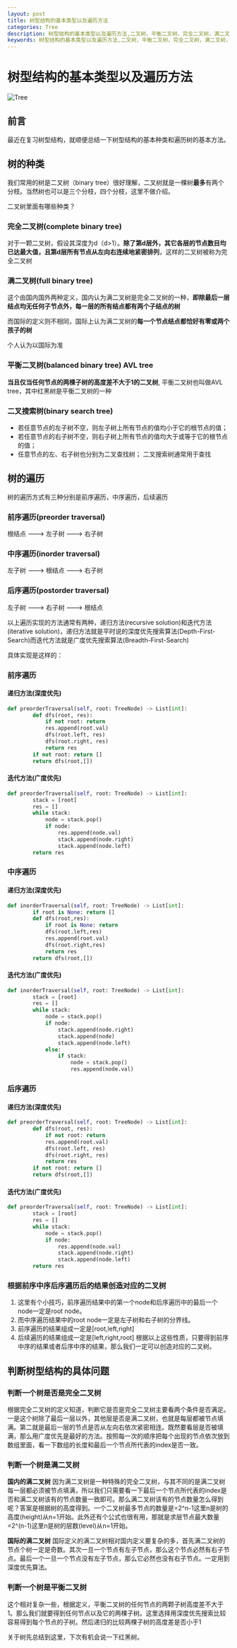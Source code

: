 ```yaml
---
layout: post
title: 树型结构的基本类型以及遍历方法
categories: Tree
description: 树型结构的基本类型以及遍历方法,二叉树，平衡二叉树，完全二叉树，满二叉树，二叉搜索树，前序遍历，中序遍历，后续遍历
keywords: 树型结构的基本类型以及遍历方法,二叉树，平衡二叉树，完全二叉树，满二叉树，二叉搜索树，前序遍历，中序遍历，后续遍历，遍历方法，树型结构，理解
---
```


# 树型结构的基本类型以及遍历方法

![Tree](/images/blog/tree.jpg)

## 前言 

最近在复习树型结构，就顺便总结一下树型结构的基本种类和遍历树的基本方法。

## 树的种类

我们常用的树是二叉树（binary tree）很好理解，二叉树就是一棵树**最多**有两个分枝。当然树也可以是三个分枝，四个分枝，这里不做介绍。

二叉树里面有哪些种类？

### 完全二叉树(complete binary tree)

对于一颗二叉树，假设其深度为d（d>1）。**除了第d层外，其它各层的节点数目均已达最大值，且第d层所有节点从左向右连续地紧密排列**，这样的二叉树被称为完全二叉树

### 满二叉树(full binary tree)

这个由国内国外两种定义，国内认为满二叉树是完全二叉树的一种，**即除最后一层结点均无任何子节点外，每一层的所有结点都有两个子结点的树**

而国际的定义则不相同，国际上认为满二叉树的**每一个节点结点都恰好有零或两个孩子的树**

个人认为以国际为准

### 平衡二叉树(balanced binary tree) AVL tree

**当且仅当任何节点的两棵子树的高度差不大于1的二叉树**, 平衡二叉树也叫做AVL tree，其中红黑树是平衡二叉树的一种

### 二叉搜索树(binary search tree)

* 若任意节点的左子树不空，则左子树上所有节点的值均小于它的根节点的值；
* 若任意节点的右子树不空，则右子树上所有节点的值均大于或等于它的根节点的值；
* 任意节点的左、右子树也分别为二叉查找树；
二叉搜索树通常用于查找

## 树的遍历

树的遍历方式有三种分别是前序遍历，中序遍历，后续遍历

### 前序遍历(preorder traversal)

根结点 ---> 左子树 ---> 右子树

### 中序遍历(inorder traversal)

左子树 ---> 根结点 ---> 右子树

### 后序遍历(postorder traversal)

左子树 ---> 右子树 ---> 根结点 


以上遍历实现的方法通常有两种，递归方法(recursive solution)和迭代方法(iterative solution)，递归方法就是平时说的深度优先搜索算法(Depth-First-Search)而迭代方法就是广度优先搜索算法(Breadth-First-Search)

具体实现是这样的：

### 前序遍历

#### 递归方法(深度优先)
```python
def preorderTraversal(self, root: TreeNode) -> List[int]:
        def dfs(root, res):
            if not root: return
            res.append(root.val)
            dfs(root.left, res)
            dfs(root.right, res)
            return res
        if not root: return []
        return dfs(root,[])
```

#### 迭代方法(广度优先)
```python
def preorderTraversal(self, root: TreeNode) -> List[int]:
        stack = [root]
        res = []
        while stack:
            node = stack.pop()
            if node:
                res.append(node.val)
                stack.append(node.right)
                stack.append(node.left)
        return res
```

### 中序遍历

#### 递归方法(深度优先)
```python
def inorderTraversal(self, root: TreeNode) -> List[int]:
        if root is None: return []
        def dfs(root,res):
            if root is None: return
            dfs(root.left,res)
            res.append(root.val)
            dfs(root.right,res)
            return res
        return dfs(root,[])
```

#### 迭代方法(广度优先)
```python
def inorderTraversal(self, root: TreeNode) -> List[int]:
        stack = [root]
        res = []
        while stack:
            node = stack.pop()
            if node:
                stack.append(node.right)
                stack.append(node)
                stack.append(node.left)
            else:
                if stack:
                    node = stack.pop()
                    res.append(node.val)
```

### 后序遍历

#### 递归方法(深度优先)
```python
def preorderTraversal(self, root: TreeNode) -> List[int]:
        def dfs(root, res):
            if not root: return
            res.append(root.val)
            dfs(root.left, res)
            dfs(root.right, res)
            return res
        if not root: return []
        return dfs(root,[])
```

#### 迭代方法(广度优先)
```python
def preorderTraversal(self, root: TreeNode) -> List[int]:
        stack = [root]
        res = []
        while stack:
            node = stack.pop()
            if node:
                res.append(node.val)
                stack.append(node.right)
                stack.append(node.left)
        return res
```
### 根据前序中序后序遍历后的结果创造对应的二叉树

1. 这里有个小技巧，前序遍历结果中的第一个node和后序遍历中的最后一个node一定是root node。
2. 而中序遍历结果中的root node一定是左子树和右子树的分界线。
3. 前序遍历的结果组成一定是[root,left,right]
4. 后续遍历的结果组成一定是[left,right,root]
根据以上这些性质，只要得到前序中序的结果或者后序中序的结果，那么我们一定可以创造对应的二叉树。

## 判断树型结构的具体问题

### 判断一个树是否是完全二叉树

根据完全二叉树的定义知道，判断它是否是完全二叉树主要看两个条件是否满足。一是这个树除了最后一层以外，其他层是否是满二叉树，也就是每层都被节点填满。第二就是最后一层的节点是否从左向右依次紧密相连。既然要看层是否被填满，那么用广度优先是最好的方法。按照每一次的顺序把每个出现的节点依次放到数组里面，看一下数组的长度和最后一个节点所代表的index是否一致。

### 判断一个树是满二叉树

**国内的满二叉树**
因为满二叉树是一种特殊的完全二叉树，与其不同的是满二叉树每一层都必须被节点填满，所以我们只需要看一下最后一个节点所代表的index是否和满二叉树该有的节点数量一致即可。那么满二叉树该有的节点数量怎么得到呢？答案是根据树的高度得到。一个二叉树最多节点的数量是=2^n-1这里n是树的高度(height)从n=1开始。此外还有个公式也很有用，那就是求层节点最大数量=2^(n-1)这里n是树的层数(level)从n=1开始。

**国际的满二叉树**
国际定义的满二叉树相对国内定义要复杂的多，首先满二叉树的节点个树一定是奇数。其次一旦一个节点有左子节点，那么这个节点必然有右子节点。最后一个一旦一个节点没有左子节点，那么它必然也没有右子节点。一定用到深度优先算法。

### 判断一个树是平衡二叉树

这个相对复杂一些，根据定义，平衡二叉树的任何节点的两颗子树高度差不大于1。那么我们就要得到任何节点以及它的两棵子树。这里选择用深度优先搜索比较容易得到每个节点的子树。然后递归的比较两棵子树的高度差是否小于1

关于树先总结到这里，下次有机会说一下红黑树。